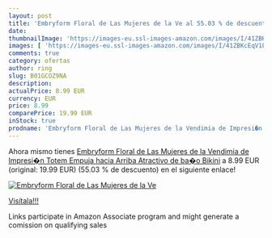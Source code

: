 ```yaml
---
layout: post
title: 'Embryform Floral de Las Mujeres de la Ve al 55.03 % de descuento'
date: 
thumbnailImage: 'https://images-eu.ssl-images-amazon.com/images/I/41ZBKcEqV1L._SL200_.jpg'
images: [ 'https://images-eu.ssl-images-amazon.com/images/I/41ZBKcEqV1L._SL200_.jpg' ]
comments: true
category: ofertas
author: ring
slug: B01GCOZ9NA
description:
actualPrice: 8.99 EUR
currency: EUR
price: 8.99
comparePrice: 19.99 EUR
inStock: true
prodname: 'Embryform Floral de Las Mujeres de la Vendimia de Impresi�n Totem Empuja hacia Arriba Atractivo de ba�o Bikini'
---
```


Ahora mismo tienes [Embryform Floral de Las Mujeres de la Vendimia de Impresi�n Totem Empuja hacia Arriba Atractivo de ba�o Bikini](https://www.amazon.es/dp/B01GCOZ9NA/?tag=tolees-21) a 8.99 EUR (original: 19.99 EUR) (55.03 %  de descuento) en el siguiente enlace!

[![Embryform Floral de Las Mujeres de la Ve](https://images-eu.ssl-images-amazon.com/images/I/41ZBKcEqV1L._SL200_.jpg)](https://www.amazon.es/dp/B01GCOZ9NA/?tag=tolees-21)

[Visítala!!!](https://www.amazon.es/dp/B01GCOZ9NA/?tag=tolees-21)

Links participate in Amazon Associate program and might generate a comission on qualifying sales
